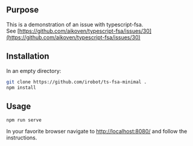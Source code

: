 ## Purpose

This is a demonstration of an issue with typescript-fsa.  
See [https://github.com/aikoven/typescript-fsa/issues/30](https://github.com/aikoven/typescript-fsa/issues/30)

## Installation

In an empty directory:
```bash
git clone https://github.com/irobot/ts-fsa-minimal .
npm install
```

## Usage

`npm run serve`

In your favorite browser navigate to [http://localhost:8080/](http://localhost:8080/)
and follow the instructions.
